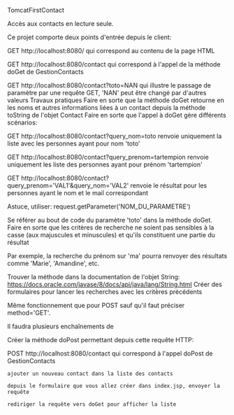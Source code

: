 TomcatFirstContact

Accès aux contacts en lecture seule.

Ce projet comporte deux points d'entrée depuis le client:

GET http://localhost:8080/ qui correspond au contenu de la page HTML

GET http://localhost:8080/contact qui correspond à l'appel de la méthode doGet de GestionContacts

GET http://localhost:8080/contact?toto=NAN qui illustre le passage de paramètre par une requête GET, 'NAN' peut être changé par d'autres valeurs
Travaux pratiques
Faire en sorte que la méthode doGet retourne en les noms et autres informations liées à un contact depuis la méthode toString de l'objet Contact
Faire en sorte que l'appel à doGet gère différents scénarios:

GET http://localhost:8080/contact?query_nom=toto renvoie uniquement la liste avec les personnes ayant pour nom 'toto'

GET http://localhost:8080/contact?query_prenom=tartempion renvoie uniquement les liste des personnes ayant pour prénom 'tartempion'

GET http://localhost:8080/contact?query_prenom='VAL1'&query_nom='VAL2' renvoie le résultat pour les personnes ayant le nom et le mail correspondant

Astuce, utiliser: request.getParameter('NOM_DU_PARAMETRE')

Se référer au bout de code du paramètre 'toto' dans la méthode doGet.
Faire en sorte que les critères de recherche ne soient pas sensibles à la casse (aux majuscules et minuscules) et qu'ils constituent une partie du résultat

Par exemple, la recherche du prénom sur 'ma' pourra renvoyer des résultats comme 'Marie', 'Amandine', etc.

Trouver la méthode dans la documentation de l'objet String: https://docs.oracle.com/javase/8/docs/api/java/lang/String.html
Créer des formulaires pour lancer les recherches avec les critères précédents

Même fonctionnement que pour POST sauf qu'il faut préciser method='GET'.

Il faudra plusieurs enchaînements de

Créer la méthode doPost permettant depuis cette requête HTTP:

POST http://localhost:8080/contact qui correspond à l'appel doPost de GestionContacts

    ajouter un nouveau contact dans la liste des contacts

    depuis le formulaire que vous allez créer dans index.jsp, envoyer la requête

    rediriger la requête vers doGet pour afficher la liste
